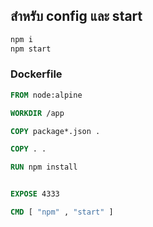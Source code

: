 ## สำหรับ config และ start
```bash
npm i
npm start
```
### Dockerfile

```dockerfile
FROM node:alpine

WORKDIR /app

COPY package*.json .

COPY . .

RUN npm install


EXPOSE 4333

CMD [ "npm" , "start" ]
